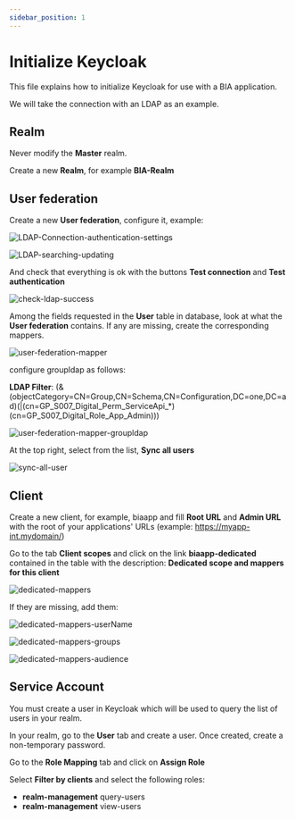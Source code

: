 ```yaml
---
sidebar_position: 1
---
```


# Initialize Keycloak

This file explains how to initialize Keycloak for use with a BIA application.

We will take the connection with an LDAP as an example.

## Realm
Never modify the **Master** realm.

Create a new **Realm**, for example **BIA-Realm**

## User federation
Create a new **User federation**, configure it, example:

![LDAP-Connection-authentication-settings](../../Images/Keycloak/LDAP-Connection-authentication-settings.jpg)

![LDAP-searching-updating](../../Images/Keycloak/LDAP-searching-updating.jpg)

And check that everything is ok with the buttons **Test connection** and **Test authentication**

![check-ldap-success](../../Images/Keycloak/check-ldap-success.jpg)

Among the fields requested in the **User** table in database, look at what the **User federation** contains. If any are missing, create the corresponding mappers.

![user-federation-mapper](../../Images/Keycloak/user-federation-mapper.jpg)

configure groupldap as follows:

**LDAP Filter**: (&(objectCategory=CN=Group,CN=Schema,CN=Configuration,DC=one,DC=ad)(|(cn=GP_S007_Digital_Perm_ServiceApi_*)(cn=GP_S007_Digital_Role_App_Admin)))

![user-federation-mapper-groupldap](../../Images/Keycloak/user-federation-mapper-groupldap.jpg)


At the top right, select from the list, **Sync all users**

![sync-all-user](../../Images/Keycloak/sync-all-user.jpg)

## Client
Create a new client, for example, biaapp and fill **Root URL** and **Admin URL** with the root of your applications' URLs (example: https://myapp-int.mydomain/)

Go to the tab **Client scopes** and click on the link **biaapp-dedicated** contained in the table with the description: **Dedicated scope and mappers for this client**

 ![dedicated-mappers](../../Images/Keycloak/dedicated-mappers.jpg)

 If they are missing, add them:

 ![dedicated-mappers-userName](../../Images/Keycloak/dedicated-mappers-userName.jpg)

 ![dedicated-mappers-groups](../../Images/Keycloak/dedicated-mappers-groups.jpg)

 ![dedicated-mappers-audience](../../Images/Keycloak/dedicated-mappers-audience.jpg)

 ## Service Account

You must create a user in Keycloak which will be used to query the list of users in your realm.

In your realm, go to the **User** tab and create a user. Once created, create a non-temporary password.

Go to the **Role Mapping** tab and click on **Assign Role**

Select **Filter by clients** and select the following roles:

- **realm-management** query-users
- **realm-management** view-users


